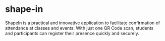 # shape-in
ShapeIn is a practical and innovative application to facilitate confirmation of attendance at classes and events. With just one QR Code scan, students and participants can register their presence quickly and securely.
